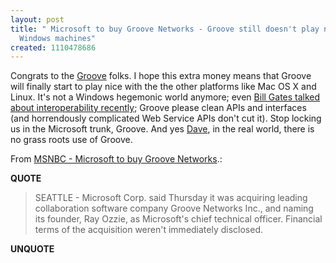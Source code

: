 ```yaml
---
layout: post
title: " Microsoft to buy Groove Networks - Groove still doesn't play nice with non
  Windows machines"
created: 1110478686
---
```

<p>Congrats to the <a href="http://www.groove.net/home/index.cfm">Groove</a> folks. I hope this extra money means that Groove will finally start to play nice with the the other platforms like Mac OS X and Linux. It's not a Windows hegemonic world anymore; even <a href="http://asia.cnet.com/news/software/0,39037051,39216543,00.htm">Bill Gates talked about interoperability recently</a>; Groove please clean APIs and interfaces (and horrendously complicated Web Service APIs don't cut it). Stop locking us in the Microsoft trunk, Groove. And yes <a href="http://archive.scripting.com/2005/03/10#When:12:37:51PM">Dave</a>, in the real world, there is no grass roots use of Groove. </p> <p>From <a href="http://www.msnbc.msn.com/id/7147797/">MSNBC - Microsoft to buy Groove Networks</a>.:</p>
<p><b>QUOTE</b></p><blockquote>SEATTLE - Microsoft Corp. said Thursday it was acquiring leading collaboration software company Groove Networks Inc., and naming its founder, Ray Ozzie, as Microsoft's chief technical officer. Financial terms of the acquisition weren't immediately disclosed.</blockquote><p><b>UNQUOTE</b></p>



